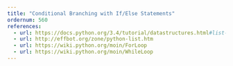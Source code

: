 ```yaml
---
title: "Conditional Branching with If/Else Statements"
ordernum: 560
references:
  - url: https://docs.python.org/3.4/tutorial/datastructures.html#list-comprehensions
  - url: http://effbot.org/zone/python-list.htm
  - url: https://wiki.python.org/moin/ForLoop
  - url: https://wiki.python.org/moin/WhileLoop
---
```



